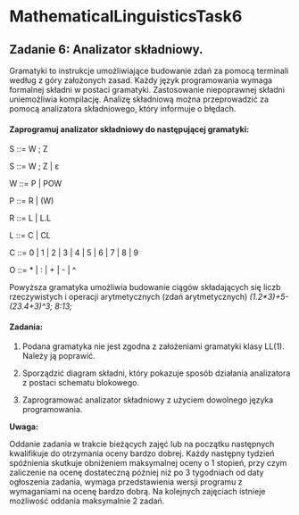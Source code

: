 # MathematicalLinguisticsTask6
## Zadanie 6: Analizator składniowy.

Gramatyki to instrukcje umożliwiające budowanie zdań za pomocą terminali według z góry założonych zasad. Każdy język programowania wymaga formalnej składni w postaci gramatyki. Zastosowanie niepoprawnej składni uniemożliwia kompilację. Analizę składniową można przeprowadzić za pomocą analizatora składniowego, który informuje o błędach.

#### Zaprogramuj analizator składniowy do następującej gramatyki:

S  ::= W ; Z

S  ::= W ; Z | ε

W ::= P | POW

P  ::= R | (W)

R ::= L | L.L

L ::= C | CL

C ::= 0 | 1 | 2 | 3 | 4 | 5 | 6 | 7 | 8 | 9

O ::= * | : | + | - | ^

Powyższa gramatyka umożliwia budowanie ciągów składających się liczb rzeczywistych i operacji arytmetycznych (zdań arytmetycznych)
<i>(1.2*3)+5-(23.4+3)^3; 8:13;</i>

#### Zadania:
1. Podana gramatyka nie jest zgodna z założeniami gramatyki klasy LL(1). Należy ją poprawić.

2. Sporządzić diagram składni, który pokazuje sposób działania analizatora z postaci schematu blokowego.

3. Zaprogramować analizator składniowy z użyciem dowolnego języka programowania.

<b>Uwaga:</b>

Oddanie zadania w trakcie bieżących zajęć lub na początku następnych kwalifikuje do otrzymania oceny bardzo dobrej. Każdy następny tydzień spóźnienia skutkuje obniżeniem maksymalnej oceny o 1 stopień, przy czym zaliczenie na ocenę dostateczną później niż po 3 tygodniach od daty ogłoszenia zadania, wymaga przedstawienia wersji programu z wymaganiami na ocenę bardzo dobrą. Na kolejnych zajęciach istnieje możliwość oddania maksymalnie 2 zadań.
